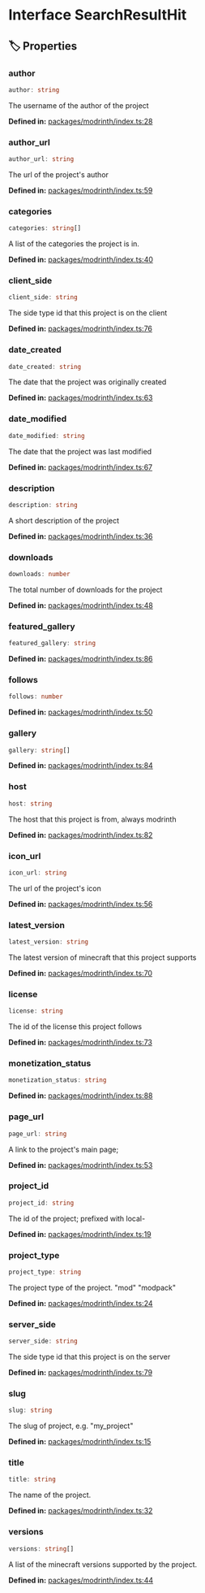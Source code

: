 # Interface SearchResultHit

## 🏷️ Properties

### author

```ts
author: string
```
The username of the author of the project
<p style="font-size: 14px; color: var(--vp-c-text-2)">
<strong>Defined in:</strong> <a href="https://github.com/voxelum/minecraft-launcher-core-node/blob/master/packages/modrinth/index.ts#L28" target="_blank" rel="noreferrer">packages/modrinth/index.ts:28</a>
</p>


### author_url

```ts
author_url: string
```
The url of the project's author
<p style="font-size: 14px; color: var(--vp-c-text-2)">
<strong>Defined in:</strong> <a href="https://github.com/voxelum/minecraft-launcher-core-node/blob/master/packages/modrinth/index.ts#L59" target="_blank" rel="noreferrer">packages/modrinth/index.ts:59</a>
</p>


### categories

```ts
categories: string[]
```
A list of the categories the project is in.
<p style="font-size: 14px; color: var(--vp-c-text-2)">
<strong>Defined in:</strong> <a href="https://github.com/voxelum/minecraft-launcher-core-node/blob/master/packages/modrinth/index.ts#L40" target="_blank" rel="noreferrer">packages/modrinth/index.ts:40</a>
</p>


### client_side

```ts
client_side: string
```
The side type id that this project is on the client
<p style="font-size: 14px; color: var(--vp-c-text-2)">
<strong>Defined in:</strong> <a href="https://github.com/voxelum/minecraft-launcher-core-node/blob/master/packages/modrinth/index.ts#L76" target="_blank" rel="noreferrer">packages/modrinth/index.ts:76</a>
</p>


### date_created

```ts
date_created: string
```
The date that the project was originally created
<p style="font-size: 14px; color: var(--vp-c-text-2)">
<strong>Defined in:</strong> <a href="https://github.com/voxelum/minecraft-launcher-core-node/blob/master/packages/modrinth/index.ts#L63" target="_blank" rel="noreferrer">packages/modrinth/index.ts:63</a>
</p>


### date_modified

```ts
date_modified: string
```
The date that the project was last modified
<p style="font-size: 14px; color: var(--vp-c-text-2)">
<strong>Defined in:</strong> <a href="https://github.com/voxelum/minecraft-launcher-core-node/blob/master/packages/modrinth/index.ts#L67" target="_blank" rel="noreferrer">packages/modrinth/index.ts:67</a>
</p>


### description

```ts
description: string
```
A short description of the project
<p style="font-size: 14px; color: var(--vp-c-text-2)">
<strong>Defined in:</strong> <a href="https://github.com/voxelum/minecraft-launcher-core-node/blob/master/packages/modrinth/index.ts#L36" target="_blank" rel="noreferrer">packages/modrinth/index.ts:36</a>
</p>


### downloads

```ts
downloads: number
```
The total number of downloads for the project
<p style="font-size: 14px; color: var(--vp-c-text-2)">
<strong>Defined in:</strong> <a href="https://github.com/voxelum/minecraft-launcher-core-node/blob/master/packages/modrinth/index.ts#L48" target="_blank" rel="noreferrer">packages/modrinth/index.ts:48</a>
</p>


### featured_gallery

```ts
featured_gallery: string
```
<p style="font-size: 14px; color: var(--vp-c-text-2)">
<strong>Defined in:</strong> <a href="https://github.com/voxelum/minecraft-launcher-core-node/blob/master/packages/modrinth/index.ts#L86" target="_blank" rel="noreferrer">packages/modrinth/index.ts:86</a>
</p>


### follows

```ts
follows: number
```
<p style="font-size: 14px; color: var(--vp-c-text-2)">
<strong>Defined in:</strong> <a href="https://github.com/voxelum/minecraft-launcher-core-node/blob/master/packages/modrinth/index.ts#L50" target="_blank" rel="noreferrer">packages/modrinth/index.ts:50</a>
</p>


### gallery

```ts
gallery: string[]
```
<p style="font-size: 14px; color: var(--vp-c-text-2)">
<strong>Defined in:</strong> <a href="https://github.com/voxelum/minecraft-launcher-core-node/blob/master/packages/modrinth/index.ts#L84" target="_blank" rel="noreferrer">packages/modrinth/index.ts:84</a>
</p>


### host

```ts
host: string
```
The host that this project is from, always modrinth
<p style="font-size: 14px; color: var(--vp-c-text-2)">
<strong>Defined in:</strong> <a href="https://github.com/voxelum/minecraft-launcher-core-node/blob/master/packages/modrinth/index.ts#L82" target="_blank" rel="noreferrer">packages/modrinth/index.ts:82</a>
</p>


### icon_url

```ts
icon_url: string
```
The url of the project's icon
<p style="font-size: 14px; color: var(--vp-c-text-2)">
<strong>Defined in:</strong> <a href="https://github.com/voxelum/minecraft-launcher-core-node/blob/master/packages/modrinth/index.ts#L56" target="_blank" rel="noreferrer">packages/modrinth/index.ts:56</a>
</p>


### latest_version

```ts
latest_version: string
```
The latest version of minecraft that this project supports
<p style="font-size: 14px; color: var(--vp-c-text-2)">
<strong>Defined in:</strong> <a href="https://github.com/voxelum/minecraft-launcher-core-node/blob/master/packages/modrinth/index.ts#L70" target="_blank" rel="noreferrer">packages/modrinth/index.ts:70</a>
</p>


### license

```ts
license: string
```
The id of the license this project follows
<p style="font-size: 14px; color: var(--vp-c-text-2)">
<strong>Defined in:</strong> <a href="https://github.com/voxelum/minecraft-launcher-core-node/blob/master/packages/modrinth/index.ts#L73" target="_blank" rel="noreferrer">packages/modrinth/index.ts:73</a>
</p>


### monetization_status

```ts
monetization_status: string
```
<p style="font-size: 14px; color: var(--vp-c-text-2)">
<strong>Defined in:</strong> <a href="https://github.com/voxelum/minecraft-launcher-core-node/blob/master/packages/modrinth/index.ts#L88" target="_blank" rel="noreferrer">packages/modrinth/index.ts:88</a>
</p>


### page_url

```ts
page_url: string
```
A link to the project's main page;
<p style="font-size: 14px; color: var(--vp-c-text-2)">
<strong>Defined in:</strong> <a href="https://github.com/voxelum/minecraft-launcher-core-node/blob/master/packages/modrinth/index.ts#L53" target="_blank" rel="noreferrer">packages/modrinth/index.ts:53</a>
</p>


### project_id

```ts
project_id: string
```
The id of the project; prefixed with local-
<p style="font-size: 14px; color: var(--vp-c-text-2)">
<strong>Defined in:</strong> <a href="https://github.com/voxelum/minecraft-launcher-core-node/blob/master/packages/modrinth/index.ts#L19" target="_blank" rel="noreferrer">packages/modrinth/index.ts:19</a>
</p>


### project_type

```ts
project_type: string
```
The project type of the project.
 "mod" "modpack"
<p style="font-size: 14px; color: var(--vp-c-text-2)">
<strong>Defined in:</strong> <a href="https://github.com/voxelum/minecraft-launcher-core-node/blob/master/packages/modrinth/index.ts#L24" target="_blank" rel="noreferrer">packages/modrinth/index.ts:24</a>
</p>


### server_side

```ts
server_side: string
```
The side type id that this project is on the server
<p style="font-size: 14px; color: var(--vp-c-text-2)">
<strong>Defined in:</strong> <a href="https://github.com/voxelum/minecraft-launcher-core-node/blob/master/packages/modrinth/index.ts#L79" target="_blank" rel="noreferrer">packages/modrinth/index.ts:79</a>
</p>


### slug

```ts
slug: string
```
The slug of project, e.g. "my_project"
<p style="font-size: 14px; color: var(--vp-c-text-2)">
<strong>Defined in:</strong> <a href="https://github.com/voxelum/minecraft-launcher-core-node/blob/master/packages/modrinth/index.ts#L15" target="_blank" rel="noreferrer">packages/modrinth/index.ts:15</a>
</p>


### title

```ts
title: string
```
The name of the project.
<p style="font-size: 14px; color: var(--vp-c-text-2)">
<strong>Defined in:</strong> <a href="https://github.com/voxelum/minecraft-launcher-core-node/blob/master/packages/modrinth/index.ts#L32" target="_blank" rel="noreferrer">packages/modrinth/index.ts:32</a>
</p>


### versions

```ts
versions: string[]
```
A list of the minecraft versions supported by the project.
<p style="font-size: 14px; color: var(--vp-c-text-2)">
<strong>Defined in:</strong> <a href="https://github.com/voxelum/minecraft-launcher-core-node/blob/master/packages/modrinth/index.ts#L44" target="_blank" rel="noreferrer">packages/modrinth/index.ts:44</a>
</p>


